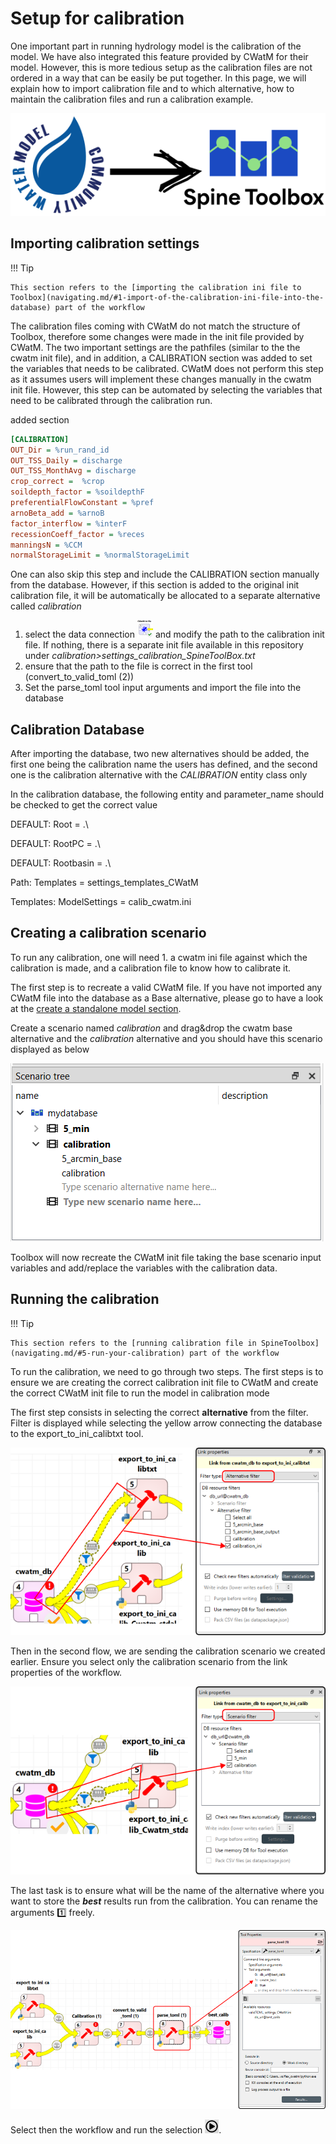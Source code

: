 # Setup for calibration

One important part in running hydrology model is the calibration of the model. We have also integrated this feature provided by CWatM for their model. However, this is more tedious setup as the calibration files are not ordered in a way that can be easily be put together. In this page, we will explain how to import calibration file and to which alternative, how to maintain the calibration files and run a calibration example. 

![cwatm_integration](images/cwatm_integration.png)

## Importing calibration settings

!!! Tip

    This section refers to the [importing the calibration ini file to Toolbox](navigating.md/#1-import-of-the-calibration-ini-file-into-the-database) part of the workflow

The calibration files coming with CWatM do not match the structure of Toolbox, therefore some changes were made in the init file provided by CWatM. The two important settings are the pathfiles (similar to the the cwatm init file), and in addition, a CALIBRATION section was added to set the variables that needs to be calibrated. CWatM does not perform this step as it assumes users will implement these changes manually in the cwatm init file. However, this step can be automated by selecting the variables that need to be calibrated through the calibration run. 

added section

```ini
[CALIBRATION]
OUT_Dir = %run_rand_id
OUT_TSS_Daily = discharge
OUT_TSS_MonthAvg = discharge
crop_correct =  %crop
soildepth_factor = %soildepthF
preferentialFlowConstant = %pref
arnoBeta_add = %arnoB
factor_interflow = %interF
recessionCoeff_factor = %reces
manningsN = %CCM
normalStorageLimit = %normalStorageLimit
```

One can also skip this step and include the CALIBRATION section manually from the database. However, if this section is added to the original init calibration file, it will be automatically be allocated to a separate alternative called *calibration*

1. select the data connection ![connectionfile](images/input_setting_file_icon_small.png) and modify the path to the calibration init file. If nothing, there is a separate init file available in this repository under *calibration>settings_calibration_SpineToolBox.txt*
2. ensure that the path to the file is correct in the first tool (convert_to_valid_toml (2))
3. Set the parse_toml tool input arguments and import the file into the database

## Calibration Database

After importing the database, two new alternatives should be added, the first one being the calibration name the users has defined, and the second one is the calibration alternative with the *CALIBRATION* entity class only

In the calibration database, the following entity and parameter_name should be checked to get the correct value

DEFAULT: Root = .\

DEFAULT: RootPC = .\

DEFAULT: Rootbasin = .\

Path: Templates = settings_templates_CWatM

Templates: ModelSettings = calib_cwatm.ini

## Creating a calibration scenario

To run any calibration, one will need 1. a cwatm ini file against which the calibration is made, and a calibration file to know how to calibrate it.

The first step is to recreate a valid CWatM file. If you have not imported any CWatM file into the database as a Base alternative, please go to have a look at the [create a standalone model section](Tutorial.md/#running-standalone-version).

Create a scenario named *calibration* and drag&drop the cwatm base alternative and the *calibration* alternative and you should have this scenario displayed as below

![relink_tool](images/calibration_scenario.png)

Toolbox will now recreate the CWatM init file taking the base scenario input variables and add/replace the variables with the calibration data.

## Running the calibration

!!! Tip

    This section refers to the [running calibration file in SpineToolbox](navigating.md/#5-run-your-calibration) part of the workflow

To run the calibration, we need to go through two steps. The first steps is to ensure we are creating the correct calibration init file to CWatM and create the correct CWatM init file to run the model in calibration mode

The first step consists in selecting the correct **alternative** from the filter. Filter is displayed while selecting the yellow arrow connecting the database to the export_to_ini_calibtxt tool.

![relink_tool](images/calib_atl.png)

Then in the second flow, we are sending the calibration scenario we created earlier. Ensure you select only the calibration scenario from the link properties of the workflow.

![relink_tool](images/calib_scenario.png)

The last task is to ensure what will be the name of the alternative where you want to store the ***best*** results run from the calibration. You can rename the arguments :one: freely.

![relink_tool](images/calib_best_scenario.png)

Select then the workflow and run the selection ![selection_run_icon](images/selection_run_icon.png).